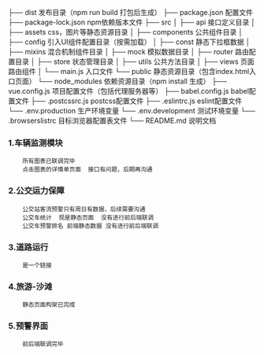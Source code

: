 ├── dist   发布目录（npm run build 打包后生成）
├── package.json  配置文件
├── package-lock.json    npm依赖版本文件
├── src
│   ├── api     接口定义目录
│   ├── assets    css，图片等静态资源目录
│   ├── components     公共组件目录
│   ├── config      引入UI组件配置目录（按需加载）
│   ├── const   静态下拉框数据
│   ├── mixins  混合机制组件目录
│   ├── mock    模拟数据目录
│   ├── router    路由配置目录
│   ├── store    状态管理目录
│   ├── utils    公共方法目录
│   ├── views  页面路由组件
│   └── main.js  入口文件
└── public 静态资源目录（包含index.html入口页面）
└── node_modules  依赖资源目录（npm install 生成）
├── vue.config.js 项目配置文件（包括代理服务器等）
├── babel.config.js babel配置文件
├── .postcssrc.js postcss配置文件
├── .eslintrc.js eslint配置文件
└── .env.production 生产环境变量
└── .env.development 测试环境变量
└── .browserslistrc 目标浏览器配置表文件
└── README.md  说明文档

### 1.车辆监测模块
        所有图表已联调完毕
        点击图表的详情单页面  接口有问题，后期再沟通
### 2.公交运力保障
        公交站客流预警只有周日有数据，后续需要沟通
        公交车统计  现是静态页面  没有进行前后端联调
        公交车预警排名 前端静态数据 没有进行前后端联调
### 3.道路运行
        是一个链接
### 4.旅游-沙滩
        静态页面构架已完成
### 5.预警界面
        前后端联调完毕
